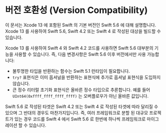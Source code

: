# 버전 호환성 \(Version Compatibility\)

이 문서는 Xcode 13 에 포함된 Swift 의 기본 버전인 Swift 5.6 에 대해 설명합니다. Xcode 13 를 사용하여 Swift 5.6, Swift 4.2 또는 Swift 4 로 작성된 대상을 빌드할 수 있습니다.

Xcode 13 를 사용하여 Swift 4 와 Swift 4.2 코드를 사용하면 Swift 5.6 대부분의 기능을 사용할 수 있습니다. 즉, 다음 변경사항은 Swift 5.6 이후 버전에서만 사용 가능합니다:

* 불투명한 타입을 반환하는 함수는 Swift 5.1 런타임이 필요합니다.
* `try?` 표현식은 이미 옵셔널을 반환하는 표현식에 추가로 옵셔널 표현식을 도입하지 않습니다.
* 큰 정수 리터럴 초기화 표현식은 올바른 정수 타입으로 추론합니다. 예를 들어 `UInt64(0xffff_ffff_ffff_ffff)` 는 오버플로우가 아닌 올바른 값입니다.

Swift 5.6 로 작성된 타겟은 Swift 4.2 또는 Swift 4 로 작성된 타겟에 따라 달리질 수 있으며 그 반대의 경우도 마찬가지입니다. 즉, 여러 프레임워크로 분할 된 대규모 프로젝트가 있는 경우 코드를 Swift 4 에서 Swift 5.6 로 한번에 하나씩 프레임워크로 마이그레이션 할 수 있습니다.


